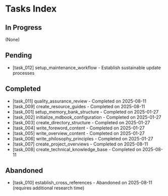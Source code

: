 # Tasks Index

## In Progress
(None)

## Pending
- [task_012] setup_maintenance_workflow - Establish sustainable update processes

## Completed
- [task_011] quality_assurance_review - Completed on 2025-08-11
- [task_009] create_resource_guides - Completed on 2025-08-11
- [task_001] setup_memory_bank_structure - Completed on 2025-01-27
- [task_002] initialize_mdbook_configuration - Completed on 2025-01-27
- [task_003] create_directory_structure - Completed on 2025-01-27
- [task_004] write_foreword_content - Completed on 2025-01-27
- [task_005] write_overview_content - Completed on 2025-01-27
- [task_006] write_philosophy_principles - Completed on 2025-01-27
- [task_007] create_project_overviews - Completed on 2025-08-11
- [task_008] create_technical_knowledge_base - Completed on 2025-08-11

## Abandoned
- [task_010] establish_cross_references - Abandoned on 2025-08-11 (requires additional research time)
